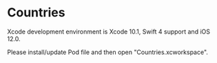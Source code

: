 # Countries

Xcode development environment is Xcode 10.1, Swift 4 support and iOS 12.0.

Please install/update Pod file and then open "Countries.xcworkspace".
